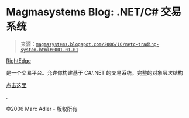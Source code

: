 <!--yml

分类：未分类

日期：2024-05-18 05:17:05

-->

# Magmasystems Blog: .NET/C# 交易系统

> 来源：[`magmasystems.blogspot.com/2006/10/netc-trading-system.html#0001-01-01`](http://magmasystems.blogspot.com/2006/10/netc-trading-system.html#0001-01-01)

[RightEdge](http://www.rightedgesystems.com/default.aspx)

是一个交易平台。允许你构建基于 C#/.NET 的交易系统。完整的对象层次结构

[点击这里](http://www.rightedgesystems.com/documentation/developerguide/index.html)

.

©2006 Marc Adler - 版权所有
